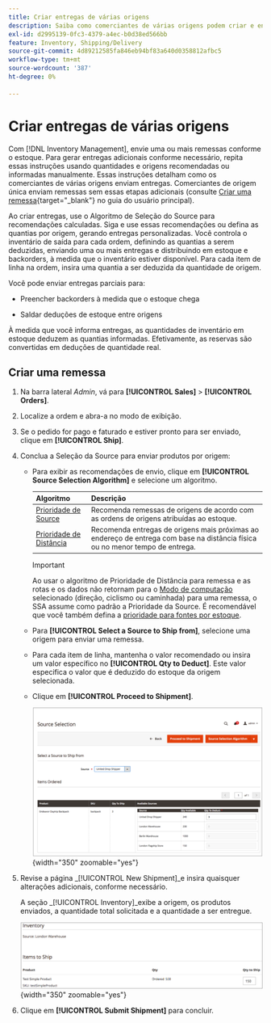 ```yaml
---
title: Criar entregas de várias origens
description: Saiba como comerciantes de várias origens podem criar e enviar remessas.
exl-id: d2995139-0fc3-4379-a4ec-b0d38ed566bb
feature: Inventory, Shipping/Delivery
source-git-commit: 4d89212585fa846eb94bf83a640d0358812afbc5
workflow-type: tm+mt
source-wordcount: '387'
ht-degree: 0%

---
```


# Criar entregas de várias origens

Com [!DNL Inventory Management], envie uma ou mais remessas conforme o estoque. Para gerar entregas adicionais conforme necessário, repita essas instruções usando quantidades e origens recomendadas ou informadas manualmente. Essas instruções detalham como os comerciantes de várias origens enviam entregas. Comerciantes de origem única enviam remessas sem essas etapas adicionais (consulte [Criar uma remessa](../stores-purchase/shipments.md#create-a-shipment){target="_blank"} no guia do usuário principal).

Ao criar entregas, use o Algoritmo de Seleção do Source para recomendações calculadas. Siga e use essas recomendações ou defina as quantias por origem, gerando entregas personalizadas. Você controla o inventário de saída para cada ordem, definindo as quantias a serem deduzidas, enviando uma ou mais entregas e distribuindo em estoque e backorders, à medida que o inventário estiver disponível. Para cada item de linha na ordem, insira uma quantia a ser deduzida da quantidade de origem.

Você pode enviar entregas parciais para:

- Preencher backorders à medida que o estoque chega

- Saldar deduções de estoque entre origens

À medida que você informa entregas, as quantidades de inventário em estoque deduzem as quantias informadas. Efetivamente, as reservas são convertidas em deduções de quantidade real.

## Criar uma remessa

1. Na barra lateral _Admin_, vá para **[!UICONTROL Sales]** > **[!UICONTROL Orders]**.

1. Localize a ordem e abra-a no modo de exibição.

1. Se o pedido for pago e faturado e estiver pronto para ser enviado, clique em **[!UICONTROL Ship]**.

1. Conclua a Seleção da Source para enviar produtos por origem:

   - Para exibir as recomendações de envio, clique em **[!UICONTROL Source Selection Algorithm]** e selecione um algoritmo.

     | Algoritmo | Descrição |
     |--|--|
     | [Prioridade de Source](source-priority-algorithm.md) | Recomenda remessas de origens de acordo com as ordens de origens atribuídas ao estoque. |
     | [Prioridade de Distância](distance-priority-algorithm.md) | Recomenda entregas de origens mais próximas ao endereço de entrega com base na distância física ou no menor tempo de entrega. |

     >[!IMPORTANT]
     >
     >Ao usar o algoritmo de Prioridade de Distância para remessa e as rotas e os dados não retornam para o [Modo de computação](distance-priority-algorithm.md) selecionado (direção, ciclismo ou caminhada) para uma remessa, o SSA assume como padrão a Prioridade da Source. É recomendável que você também defina a [prioridade para fontes por estoque](stocks-prioritize-sources.md).


   - Para **[!UICONTROL Select a Source to Ship from]**, selecione uma origem para enviar uma remessa.

   - Para cada item de linha, mantenha o valor recomendado ou insira um valor específico no **[!UICONTROL Qty to Deduct]**. Este valor especifica o valor que é deduzido do estoque da origem selecionada.

   - Clique em **[!UICONTROL Proceed to Shipment]**.

     ![Selecione uma Source e insira uma Quantidade](assets/shipment-adobe-shipping-sources.png){width="350" zoomable="yes"}

1. Revise a página _[!UICONTROL New Shipment]_e insira quaisquer alterações adicionais, conforme necessário.

   A seção _[!UICONTROL Inventory]_exibe a origem, os produtos enviados, a quantidade total solicitada e a quantidade a ser entregue.

   ![Detalhes de estoque da remessa, exemplo de remessa parcial](assets/inventory-shipment-details.png){width="350" zoomable="yes"}

1. Clique em **[!UICONTROL Submit Shipment]** para concluir.

